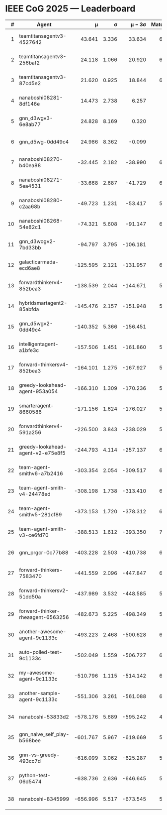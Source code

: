 # IEEE CoG 2025 — Leaderboard

| # | Agent | μ | σ | μ − 3σ | Matches | Updated |
|---:|---|---:|---:|---:|---:|---|
| 1 | teamtitansagentv3-4527642 | 43.641 | 3.336 | 33.634 | 6756 | 2025-08-30 08:16 |
| 2 | teamtitansagentv3-256baf2 | 24.118 | 1.066 | 20.920 | 6496 | 2025-08-30 08:16 |
| 3 | teamtitansagentv3-87cd5e2 | 21.620 | 0.925 | 18.844 | 6000 | 2025-08-30 08:16 |
| 4 | nanaboshi08281-8df146e | 14.473 | 2.738 | 6.257 | 276 | 2025-08-30 08:16 |
| 5 | gnn_d3wgv3-6e8ab77 | 24.828 | 8.169 | 0.320 | 138 | 2025-08-30 08:16 |
| 6 | gnn_d5wg-0dd49c4 | 24.986 | 8.362 | -0.099 | 120 | 2025-08-30 08:16 |
| 7 | nanaboshi08270-b40ea88 | -32.445 | 2.182 | -38.990 | 6540 | 2025-08-30 08:16 |
| 8 | nanaboshi08271-5ea4531 | -33.668 | 2.687 | -41.729 | 6638 | 2025-08-30 08:16 |
| 9 | nanaboshi08280-c2aa68b | -49.723 | 1.231 | -53.417 | 5918 | 2025-08-30 08:16 |
| 10 | nanaboshi08268-54e82c1 | -74.321 | 5.608 | -91.147 | 6160 | 2025-08-30 08:16 |
| 11 | gnn_d3wogv2-7bd33bb | -94.797 | 3.795 | -106.181 | 274 | 2025-08-30 08:16 |
| 12 | galacticarmada-ecd6ae8 | -125.595 | 2.121 | -131.957 | 6000 | 2025-08-30 08:16 |
| 13 | forwardthinkerv4-852bea3 | -138.539 | 2.044 | -144.671 | 5364 | 2025-08-30 08:16 |
| 14 | hybridsmartagent2-85abfda | -145.476 | 2.157 | -151.948 | 5568 | 2025-08-30 08:16 |
| 15 | gnn_d5wgv2-0dd49c4 | -140.352 | 5.366 | -156.451 | 226 | 2025-08-30 08:16 |
| 16 | intelligentagent-a1bfe3c | -157.506 | 1.451 | -161.860 | 5593 | 2025-08-30 08:16 |
| 17 | forward-thinkersv4-852bea3 | -164.101 | 1.275 | -167.927 | 5117 | 2025-08-30 08:16 |
| 18 | greedy-lookahead-agent-953a054 | -166.310 | 1.309 | -170.236 | 5968 | 2025-08-30 08:16 |
| 19 | smarteragent-8660586 | -171.156 | 1.624 | -176.027 | 5196 | 2025-08-30 08:16 |
| 20 | forwardthinkerv4-591a256 | -226.500 | 3.843 | -238.029 | 5282 | 2025-08-30 08:16 |
| 21 | greedy-lookahead-agent-v2-e75e8f5 | -244.793 | 4.114 | -257.137 | 6400 | 2025-08-30 08:16 |
| 22 | team-agent-smithv6-a7b2416 | -303.354 | 2.054 | -309.517 | 6740 | 2025-08-30 08:16 |
| 23 | team-agent-smith-v4-24478ed | -308.198 | 1.738 | -313.410 | 6278 | 2025-08-30 08:16 |
| 24 | team-agent-smithv5-281cf89 | -373.153 | 1.720 | -378.312 | 6920 | 2025-08-30 08:16 |
| 25 | team-agent-smith-v3-ce6fd70 | -388.513 | 1.612 | -393.350 | 7318 | 2025-08-30 08:16 |
| 26 | gnn_prgcr-0c77b88 | -403.228 | 2.503 | -410.738 | 6010 | 2025-08-30 08:16 |
| 27 | forward-thinkers-7583470 | -441.559 | 2.096 | -447.847 | 6580 | 2025-08-30 08:16 |
| 28 | forward-thinkersv2-51dd50a | -437.989 | 3.532 | -448.585 | 5928 | 2025-08-30 08:16 |
| 29 | forward-thinker-rheaagent-6563256 | -482.673 | 5.225 | -498.349 | 5548 | 2025-08-30 08:16 |
| 30 | another-awesome-agent-9c1133c | -493.223 | 2.468 | -500.628 | 6240 | 2025-08-30 08:16 |
| 31 | auto-polled-test-9c1133c | -502.049 | 1.559 | -506.727 | 6400 | 2025-08-30 08:16 |
| 32 | my-awesome-agent-9c1133c | -510.796 | 1.115 | -514.142 | 6500 | 2025-08-30 08:16 |
| 33 | another-sample-agent-9c1133c | -551.306 | 3.261 | -561.088 | 6660 | 2025-08-30 08:16 |
| 34 | nanaboshi-53833d2 | -578.176 | 5.689 | -595.242 | 4860 | 2025-08-30 08:16 |
| 35 | gnn_naive_self_play-b568bee | -601.767 | 5.967 | -619.669 | 5360 | 2025-08-30 08:16 |
| 36 | gnn-vs-greedy-493cc7d | -616.099 | 3.062 | -625.287 | 5140 | 2025-08-30 08:16 |
| 37 | python-test-06d5474 | -638.736 | 2.636 | -646.645 | 5380 | 2025-08-30 08:16 |
| 38 | nanaboshi-8345999 | -656.996 | 5.517 | -673.545 | 5550 | 2025-08-30 08:16 |
